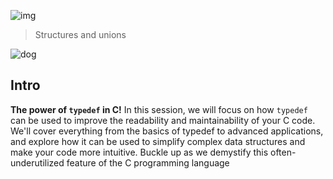 ![img](https://assets.imaginablefutures.com/media/images/ALX_Logo.max-200x150.png)
> Structures and unions  

![dog](https://s3.amazonaws.com/alx-intranet.hbtn.io/uploads/medias/2021/3/50af78a28a081e809856d4cdbde2d7ca9d4aa93d.jpg?X-Amz-Algorithm=AWS4-HMAC-SHA256&X-Amz-Credential=AKIARDDGGGOUSBVO6H7D%2F20230114%2Fus-east-1%2Fs3%2Faws4_request&X-Amz-Date=20230114T184500Z&X-Amz-Expires=86400&X-Amz-SignedHeaders=host&X-Amz-Signature=8dda42f1c7706a06a17645a717a3bed6766afa8a385386824374406ace54bef7)

## Intro 
__The power of ```typedef``` in C!__ In this session, we will focus on how ```typedef``` can be used to improve the readability and maintainability of your C code. We'll cover everything from the basics of typedef to advanced applications, and explore how it can be used to simplify complex data structures and make your code more intuitive. Buckle up as we demystify this often-underutilized feature of the C programming language
